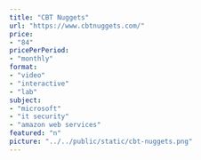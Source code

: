 ```yaml
---
title: "CBT Nuggets"
url: "https://www.cbtnuggets.com/"
price: 
- "84"
pricePerPeriod: 
- "monthly"
format: 
- "video"
- "interactive"
- "lab"
subject: 
- "microsoft"
- "it security"
- "amazon web services"
featured: "n"
picture: "../../public/static/cbt-nuggets.png"
---
```

